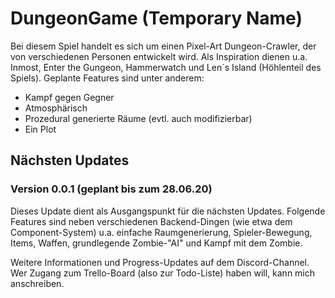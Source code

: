 # DungeonGame (Temporary Name)
Bei diesem Spiel handelt es sich um einen Pixel-Art Dungeon-Crawler, der von verschiedenen Personen entwickelt wird. Als Inspiration dienen u.a. Inmost, Enter the Gungeon, Hammerwatch und Len´s Island (Höhlenteil des Spiels). Geplante Features sind unter anderem:
- Kampf gegen Gegner
- Atmosphärisch
- Prozedural generierte Räume (evtl. auch modifizierbar)
- Ein Plot

## Nächsten Updates
### Version 0.0.1 (geplant bis zum 28.06.20)
Dieses Update dient als Ausgangspunkt für die nächsten Updates. Folgende Features sind neben verschiedenen Backend-Dingen (wie etwa dem Component-System) u.a. einfache Raumgenerierung, Spieler-Bewegung, Items, Waffen, grundlegende Zombie-"AI" und Kampf mit dem Zombie.

Weitere Informationen und Progress-Updates auf dem Discord-Channel. Wer Zugang zum Trello-Board (also zur Todo-Liste) haben will, kann mich anschreiben.

